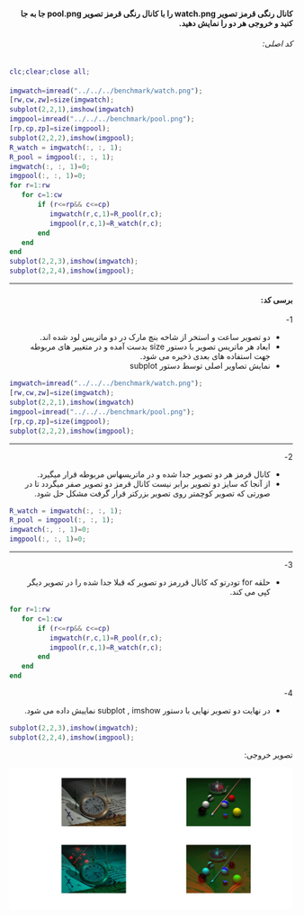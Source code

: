<div dir="rtl">

####  کانال رنگی قرمز تصویر watch.png را با کانال رنگی قرمز تصویر pool.png جا به جا کنید و خروجی هر دو را نمایش دهید. <br />


###### کد اصلی:
</div>

```matlab
clc;clear;close all;

imgwatch=imread("../../../benchmark/watch.png");
[rw,cw,zw]=size(imgwatch);
subplot(2,2,1),imshow(imgwatch)
imgpool=imread("../../../benchmark/pool.png");
[rp,cp,zp]=size(imgpool);
subplot(2,2,2),imshow(imgpool);
R_watch = imgwatch(:, :, 1);
R_pool = imgpool(:, :, 1);
imgwatch(:, :, 1)=0;
imgpool(:, :, 1)=0;
for r=1:rw
   for c=1:cw
       if (r<=rp&& c<=cp)
          imgwatch(r,c,1)=R_pool(r,c);
          imgpool(r,c,1)=R_watch(r,c);
       end
   end
end
subplot(2,2,3),imshow(imgwatch);
subplot(2,2,4),imshow(imgpool); 

```
---
<div dir="rtl">

#### برسی کد:
1-

- دو تصویر ساعت و استخر از شاخه بنچ مارک در دو ماتریس لود شده اند.
- ابعاد هر ماتریس تصویر با دستور size بدست آمده و در متغییر های مربوطه جهت استفاده های بعدی ذخیره می شود.
- نمایش تصاویر اصلی توسط دستور subplot </div>

```matlab
imgwatch=imread("../../../benchmark/watch.png");
[rw,cw,zw]=size(imgwatch);
subplot(2,2,1),imshow(imgwatch)
imgpool=imread("../../../benchmark/pool.png");
[rp,cp,zp]=size(imgpool);
subplot(2,2,2),imshow(imgpool);
```
---
<div dir="rtl">

2-

- کانال قرمز هر دو تصویر جدا شده و در ماتریسهاس مربوطه قرار میگیرد.
- از آنجا که سایز دو تصویر برابر نیست کانال قرمز دو تصویر صفر میگردد تا در صورتی که تصویر کوچمتر روی تصویر بزرکتر قرار گرفت مشکل حل شود.
</div>

```matlab
R_watch = imgwatch(:, :, 1);
R_pool = imgpool(:, :, 1);
imgwatch(:, :, 1)=0;
imgpool(:, :, 1)=0;
```
---
<div dir="rtl">

3-

- حلقه for تودرتو که کانال قررمز دو تصویر که قبلا جدا شده را در تصویر دیگر کپی می کند.
</div>

```matlab
for r=1:rw
   for c=1:cw
       if (r<=rp&& c<=cp)
          imgwatch(r,c,1)=R_pool(r,c);
          imgpool(r,c,1)=R_watch(r,c);
       end
   end
end
```
<div dir="rtl">

4-

- در نهایت دو تصویر نهایی با دستور subplot , imshow نماییش داده می شود.
</div>

```matlab
subplot(2,2,3),imshow(imgwatch);
subplot(2,2,4),imshow(imgpool); 
```
<div dir="rtl">
تصویر خروجی:<br />
</div>

![Image](result.jpg)
